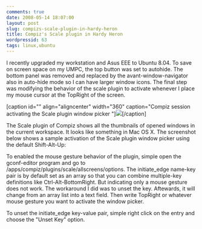 ```yaml
---
comments: true
date: 2008-05-14 18:07:00
layout: post
slug: compizs-scale-plugin-in-hardy-heron
title: Compiz's Scale plugin in Hardy Heron
wordpressid: 63
tags: linux,ubuntu
---
```


I recently upgraded my workstation and Asus EEE to Ubuntu 8.04.  To save on screen space on my UMPC, the top button was set to autohide. The bottom panel was removed and replaced by the avant-window-navigator also in auto-hide mode so I can have larger window icons.  The final step was modifying the behavior of the scale plugin to activate whenever I place my mouse cursor at the TopRight of the screen.

[caption id="" align="aligncenter" width="360" caption="Compiz session activating the Scale plugin window picker "][![](http://farm3.static.flickr.com/2028/2449812655_47be8ee0e3.jpg)](http://www.flickr.com/photos/24267941@N00/2449812655)[/caption]




The Scale plugin of Compiz shows all the thumbnails of opened windows in the current workspace.  It looks like something in Mac OS X.  The screenshot below shows a sample activation of the Scale plugin window picker using the default Shift-Alt-Up:

To enabled the mouse gesture behavior of the plugin, simple open the gconf-editor program and go to /apps/compiz/plugins/scale/allscreens/options.  The initiate_edge name-key pair is by default set as an array so that you can combine multiple-key definitions like Ctrl-Alt-BottomRight.  But indicating only a mouse gesture does not work.  The workaround I did was to unset the key.  Aftewards, it will change from an array list into a text field.  Then write TopRight or whatever mouse gesture you want to activate the window picker.

To unset the initiate_edge key-value pair, simple right click on the entry and choose the "Unset Key" option.
